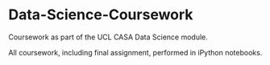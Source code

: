 # Data-Science-Coursework
Coursework as part of the UCL CASA Data Science module.

All coursework, including final assignment, performed in iPython notebooks.
